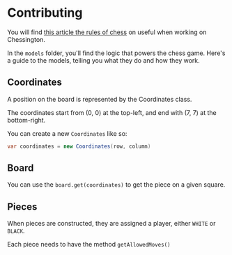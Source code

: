 # Contributing

You will find
[this article the rules of chess](https://en.wikipedia.org/wiki/Rules_of_chess)
on useful when working on Chessington.

In the `models` folder, you'll find the logic that powers the chess game. Here's
a guide to the models, telling you what they do and how they work.

## Coordinates

A position on the board is represented by the Coordinates class.

The coordinates start from (0, 0) at the top-left, and end with (7, 7) at the
bottom-right.

You can create a new `Coordinates` like so:

```java
var coordinates = new Coordinates(row, column)
```

## Board

You can use the `board.get(coordinates)` to get the piece on a given square.

## Pieces

When pieces are constructed, they are assigned a player, either `WHITE` or
`BLACK`.

Each piece needs to have the method `getAllowedMoves()`
